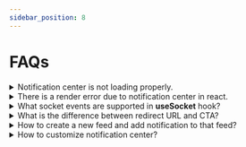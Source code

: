 ```yaml
---
sidebar_position: 8
---
```


# FAQs

<details>
 <summary> Notification center is not loading properly.</summary>

Possible causes for the notification center not loading properly:

- Invalid subscriberId
- Invalid applicationIdentifier
- Invalid backendUrl (in case of self hosted)
- Invalid socketUrl (in case of self hosted)

</details>

<details>
 <summary>There is a render error due to notification center in react.</summary>

Notification center should be wrapped in <b>NovuProvider</b>.

</details>

<details>
 <summary>What socket events are supported in <b>useSocket</b> hook?</summary>

There are two events. <b>unread_count_changed</b> and <b>unseen_count_changed</b>.

</details>

<details>
 <summary>What is the difference between redirect URL and CTA?</summary>

Redirect URL is for entire notification, When user will click notification user will route to that url. CTA are two call to action buttons. <b>onNotificationClick</b> function props is used for redirect url and <b>onActionClick</b> function props is used for CTA. Read more about actions [here](./react/react-components#notification-actions).

</details>

<details>
 <summary>How to create a new feed and add notification to that feed?</summary>

Add a in-app step in template workflow. Click on this step and then click on edit template in sidebar. A new edit notification template page will appear. Scroll down. There you will find an option <b>Add New Feed</b>. You can either create new feed or add this template to existing feeds.

</details>

<details>
 <summary>How to customize notification center?</summary>

Everything can be customized in Novu. <b>useNotification</b> hook in react component provides few functions to customize. <b>Header</b>, <b>Footer</b>, <b>Bell</b> etc can also be customized. Read more about customization [here](./react/react-components#custom-ui)

</details>
